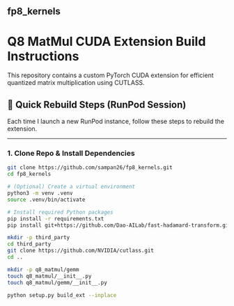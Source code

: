 ## fp8_kernels

# Q8 MatMul CUDA Extension Build Instructions

This repository contains a custom PyTorch CUDA extension for efficient quantized matrix multiplication using CUTLASS.

## 🚀 Quick Rebuild Steps (RunPod Session)

Each time I launch a new RunPod instance, follow these steps to rebuild the extension.

---

### 1. Clone Repo & Install Dependencies

```bash
git clone https://github.com/sampan26/fp8_kernels.git
cd fp8_kernels

# (Optional) Create a virtual environment
python3 -m venv .venv
source .venv/bin/activate

# Install required Python packages
pip install -r requirements.txt
pip install git+https://github.com/Dao-AILab/fast-hadamard-transform.git@v1.0.4.post1

mkdir -p third_party
cd third_party
git clone https://github.com/NVIDIA/cutlass.git
cd ..

mkdir -p q8_matmul/gemm
touch q8_matmul/__init__.py
touch q8_matmul/gemm/__init__.py

python setup.py build_ext --inplace
